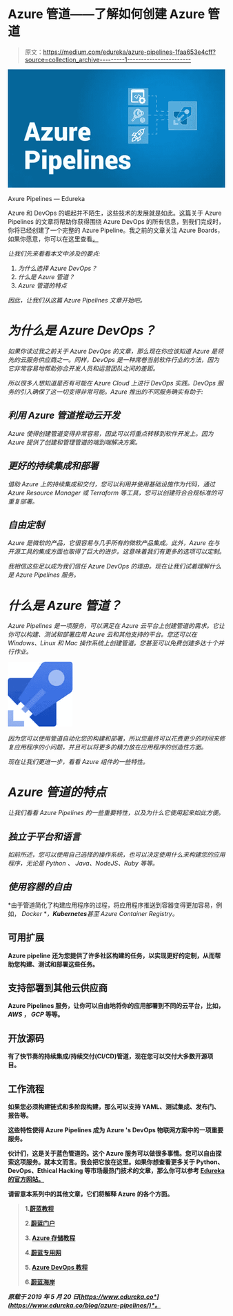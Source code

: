 # Azure 管道——了解如何创建 Azure 管道

> 原文：<https://medium.com/edureka/azure-pipelines-1faa653e4cff?source=collection_archive---------1----------------------->

![](img/78b8c378fa744bef22dbcbd5118746ba.png)

Axure Pipelines — Edureka

Azure 和 DevOps 的崛起并不陌生，这些技术的发展就是如此。这篇关于 Azure Pipelines 的文章将帮助你获得围绕 Azure DevOps 的所有信息，到我们完成时，你将已经创建了一个完整的 Azure Pipeline。我之前的文章关注 Azure Boards，如果你愿意，你可以在这里查看[*。*](/edureka/azure-boards-ce093b2688bb)

*让我们先来看看本文中涉及的要点:*

1.  *为什么选择 Azure DevOps？*
2.  *什么是 Azure 管道？*
3.  *Azure 管道的特点*

*因此，让我们从这篇 Azure Pipelines 文章开始吧。*

# *为什么是 Azure DevOps？*

*如果你读过我之前关于 Azure DevOps 的文章，那么现在你应该知道 Azure 是领先的云服务供应商之一。同样，DevOps 是一种席卷当前软件行业的方法，因为它非常容易地帮助弥合开发人员和运营团队之间的差距。*

*所以很多人想知道是否有可能在 Azure Cloud 上进行 DevOps 实践。DevOps 服务的引入确保了这一切变得非常可能。Azure 推出的不同服务确实有助于:*

## *利用 Azure 管道推动云开发*

*Azure 使得创建管道变得非常容易，因此可以将重点转移到软件开发上。因为 Azure 提供了创建和管理管道的端到端解决方案。*

## *更好的持续集成和部署*

*借助 Azure 上的持续集成和交付，您可以利用并使用基础设施作为代码，通过 Azure Resource Manager 或 Terraform 等工具，您可以创建符合合规标准的可重复部署。*

## *自由定制*

*Azure 是微软的产品，它很容易与几乎所有的微软产品集成。此外，Azure 在与开源工具的集成方面也取得了巨大的进步。这意味着我们有更多的选项可以定制。*

*我相信这些足以成为我们信任 Azure DevOps 的理由。现在让我们试着理解什么是 Azure Pipelines 服务。*

# *什么是 Azure 管道？*

*Azure Pipelines 是一项服务，可以满足在 Azure 云平台上创建管道的需求。它让你可以构建、测试和部署应用 Azure 云和其他支持的平台。您还可以在 Windows、Linux 和 Mac 操作系统上创建管道。您甚至可以免费创建多达十个并行作业。*

*![](img/5f5ecf4bbd7d02654541cf5480ea5ce6.png)*

*因为您可以使用管道自动化您的构建和部署，所以您最终可以花费更少的时间来修复应用程序的小问题，并且可以将更多的精力放在应用程序的创造性方面。*

*现在让我们更进一步，看看 Azure 组件的一些特性。*

# *Azure 管道的特点*

*让我们看看 Azure Pipelines 的一些重要特性，以及为什么它使用起来如此方便。*

## *独立于平台和语言*

*如前所述，您可以使用自己选择的操作系统，也可以决定使用什么来构建您的应用程序，无论是 *Python* 、 *Java、NodeJS、Ruby* 等等。*

## *使用容器的自由*

*由于管道简化了构建应用程序的过程，将应用程序推送到容器变得更加容易，例如， *Docker* **，***Kubernetes**甚至 Azure Container Registry。**

## **可用扩展**

**Azure pipeline 还为您提供了许多社区构建的任务，以实现更好的定制，从而帮助您构建、测试和部署这些任务。**

## **支持部署到其他云供应商**

**Azure Pipelines 服务，让你可以自由地将你的应用部署到不同的云平台，比如， *AWS* ， *GCP* 等等。**

## **开放源码**

**有了快节奏的持续集成/持续交付(CI/CD)管道，现在您可以交付大多数开源项目。**

## **工作流程**

**如果您必须构建链式和多阶段构建，那么可以支持 YAML、测试集成、发布门、报告等。**

**这些特性使得 Azure Pipelines 成为 Azure 's DevOps 物联网方案中的一项重要服务。**

**伙计们，这是关于蓝色管道的。这个 Azure 服务可以做很多事情。您可以自由探索这项服务。就本文而言。我会把它放在这里。如果你想查看更多关于 Python、DevOps、Ethical Hacking 等市场最热门技术的文章，那么你可以参考 [Edureka 的官方网站。](https://www.edureka.co/blog/?utm_source=medium&utm_medium=content-link&utm_campaign=azure-pipelines)**

**请留意本系列中的其他文章，它们将解释 Azure 的各个方面。**

> **1.[蔚蓝教程](/edureka/azure-tutorial-5a97e30ee9a7)**
> 
> **2.[蔚蓝门户](/edureka/azure-portal-all-you-need-to-know-about-the-azure-console-8ade1effa474)**
> 
> **3. [Azure 存储教程](/edureka/azure-storage-tutorial-an-introduction-to-azure-storage-dae8fd8f555c)**
> 
> **4.[蔚蓝专用网](/edureka/azure-virtual-network-securing-your-applications-using-vpc-744eba3aa5b1)**
> 
> **5. [Azure DevOps 教程](/edureka/azure-devops-cf755fb334ae)**
> 
> **6.[蔚蓝海岸](/edureka/azure-boards-ce093b2688bb)**

***原载于 2019 年 5 月 20 日*[*https://www.edureka.co*](https://www.edureka.co/blog/azure-pipelines/)*。***